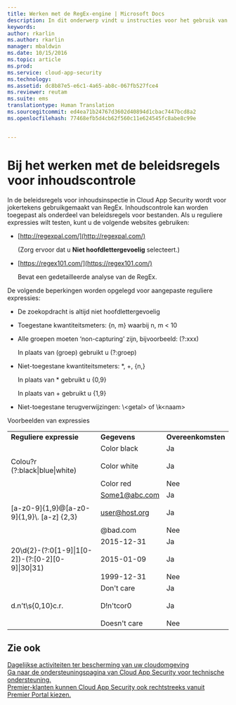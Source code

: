 ```yaml
---
title: Werken met de RegEx-engine | Microsoft Docs
description: In dit onderwerp vindt u instructies voor het gebruik van RegEx voor jokertekens in de beleidsregels van Cloud App Security.
keywords: 
author: rkarlin
ms.author: rkarlin
manager: mbaldwin
ms.date: 10/15/2016
ms.topic: article
ms.prod: 
ms.service: cloud-app-security
ms.technology: 
ms.assetid: dc8b87e5-e6c1-4a65-ab8c-067fb527fce4
ms.reviewer: reutam
ms.suite: ems
translationtype: Human Translation
ms.sourcegitcommit: ed4ea71b24767d3602d40894d1cbac7447bcd8a2
ms.openlocfilehash: 77468efb5d4cb62f560c11e624545fc8abe8c99e


---
```


# <a name="working-with-the-regex-engine"></a>Bij het werken met de beleidsregels voor inhoudscontrole
 
In de beleidsregels voor inhoudsinspectie in Cloud App Security wordt voor jokertekens gebruikgemaakt van RegEx. Inhoudscontrole kan worden toegepast als onderdeel van beleidsregels voor bestanden. Als u reguliere expressies wilt testen, kunt u de volgende websites gebruiken:  
  
-   [http://regexpal.com/](http://regexpal.com/)  
  
     (Zorg ervoor dat u **Niet hoofdlettergevoelig** selecteert.)  
  
-   [https://regex101.com/](https://regex101.com/)  
  
     Bevat een gedetailleerde analyse van de RegEx.  
  
De volgende beperkingen worden opgelegd voor aangepaste reguliere expressies:  
  
-   De zoekopdracht is altijd niet hoofdlettergevoelig  
   
-   Toegestane kwantiteitsmeters: {n, m} waarbij n, m < 10  
  
-   Alle groepen moeten ‘non-capturing’ zijn, bijvoorbeeld: (?:xxx)  
  
     In plaats van (groep) gebruikt u (?:groep)  
  
-   Niet-toegestane kwantiteitsmeters: *, +, {n,}  
  
     In plaats van * gebruikt u {0,9}  
  
     In plaats van + gebruikt u {1,9}  
  
-   Niet-toegestane terugverwijzingen: \\<getal\> of \k\<naam>  
  
Voorbeelden van expressies  
  
||||  
|-|-|-|  
|**Reguliere expressie**|**Gegevens**|**Overeenkomsten**|  
|Colou?r (?:black&#124;blue&#124;white)|Color black<br /><br /> Color white<br /><br /> Color red|Ja<br /><br /> Ja<br /><br /> Nee|  
|[a-z0-9]{1,9}@[a-z0-9]{1,9}\\. [a-z] {2,3}|Some1@abc.com<br /><br /> user@host.org<br /><br /> @bad.com|Ja<br /><br /> Ja<br /><br /> Nee|  
|20\d{2}-(?:0[1-9]&#124;1[0-2])-(?:[0-2][0-9]&#124;30&#124;31)|2015-12-31<br /><br /> 2015-01-09<br /><br /> 1999-12-31|Ja<br /><br /> Ja<br /><br /> Nee|  
|d.n't\s{0,10}c.r.|Don't     care<br /><br /> D!n'tcor0<br /><br /> Doesn't care|Ja<br /><br /> Ja<br /><br /> Nee|  
 

## <a name="see-also"></a>Zie ook  
[Dagelijkse activiteiten ter bescherming van uw cloudomgeving](daily-activities-to-protect-your-cloud-environment.md)   
[Ga naar de ondersteuningspagina van Cloud App Security voor technische ondersteuning.](http://support.microsoft.com/oas/default.aspx?prid=16031)   
[Premier-klanten kunnen Cloud App Security ook rechtstreeks vanuit Premier Portal kiezen.](https://premier.microsoft.com/)  
  
  


<!--HONumber=Nov16_HO5-->


